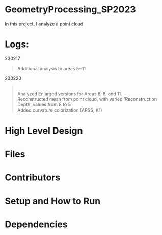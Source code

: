 # GeometryProcessing_SP2023
In this project, I analyze a point cloud

# Logs:
230217
>Additional analysis to areas 5~11

230220
><br>Analyzed Enlarged versions for Areas 6, 8, and 11.
><br>Reconstructed mesh from point cloud, with varied 'Reconstruction Depth' values from 8 to 5
><br>Added curvature colorization (APSS, K1)

# High Level Design
# Files
# Contributors
# Setup and How to Run
# Dependencies
